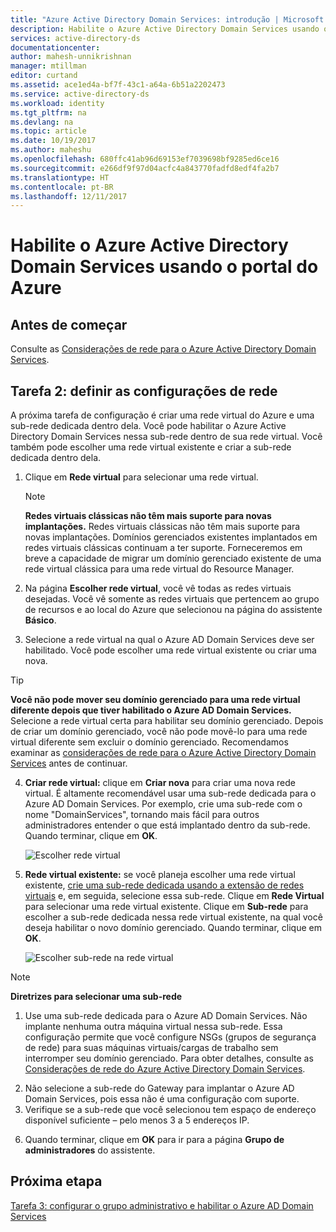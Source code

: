 ```yaml
---
title: "Azure Active Directory Domain Services: introdução | Microsoft Docs"
description: Habilite o Azure Active Directory Domain Services usando o portal do Azure
services: active-directory-ds
documentationcenter: 
author: mahesh-unnikrishnan
manager: mtillman
editor: curtand
ms.assetid: ace1ed4a-bf7f-43c1-a64a-6b51a2202473
ms.service: active-directory-ds
ms.workload: identity
ms.tgt_pltfrm: na
ms.devlang: na
ms.topic: article
ms.date: 10/19/2017
ms.author: maheshu
ms.openlocfilehash: 680ffc41ab96d69153ef7039698bf9285ed6ce16
ms.sourcegitcommit: e266df9f97d04acfc4a843770fadfd8edf4fa2b7
ms.translationtype: HT
ms.contentlocale: pt-BR
ms.lasthandoff: 12/11/2017
---
```

# <a name="enable-azure-active-directory-domain-services-using-the-azure-portal"></a>Habilite o Azure Active Directory Domain Services usando o portal do Azure


## <a name="before-you-begin"></a>Antes de começar
Consulte as [Considerações de rede para o Azure Active Directory Domain Services](active-directory-ds-networking.md).


## <a name="task-2-configure-network-settings"></a>Tarefa 2: definir as configurações de rede
A próxima tarefa de configuração é criar uma rede virtual do Azure e uma sub-rede dedicada dentro dela. Você pode habilitar o Azure Active Directory Domain Services nessa sub-rede dentro de sua rede virtual. Você também pode escolher uma rede virtual existente e criar a sub-rede dedicada dentro dela.

1. Clique em **Rede virtual** para selecionar uma rede virtual.
    > [!NOTE]
    > **Redes virtuais clássicas não têm mais suporte para novas implantações.** Redes virtuais clássicas não têm mais suporte para novas implantações. Domínios gerenciados existentes implantados em redes virtuais clássicas continuam a ter suporte. Forneceremos em breve a capacidade de migrar um domínio gerenciado existente de uma rede virtual clássica para uma rede virtual do Resource Manager.
    >

2. Na página **Escolher rede virtual**, você vê todas as redes virtuais desejadas. Você vê somente as redes virtuais que pertencem ao grupo de recursos e ao local do Azure que selecionou na página do assistente **Básico**.
3. Selecione a rede virtual na qual o Azure AD Domain Services deve ser habilitado. Você pode escolher uma rede virtual existente ou criar uma nova.

  > [!TIP]
  > **Você não pode mover seu domínio gerenciado para uma rede virtual diferente depois que tiver habilitado o Azure AD Domain Services.** Selecione a rede virtual certa para habilitar seu domínio gerenciado. Depois de criar um domínio gerenciado, você não pode movê-lo para uma rede virtual diferente sem excluir o domínio gerenciado. Recomendamos examinar as [considerações de rede para o Azure Active Directory Domain Services](active-directory-ds-networking.md) antes de continuar.  
  >

4. **Criar rede virtual:** clique em **Criar nova** para criar uma nova rede virtual. É altamente recomendável usar uma sub-rede dedicada para o Azure AD Domain Services. Por exemplo, crie uma sub-rede com o nome "DomainServices", tornando mais fácil para outros administradores entender o que está implantado dentro da sub-rede. Quando terminar, clique em **OK**.

    ![Escolher rede virtual](./media/getting-started/domain-services-blade-network-pick-vnet.png)

5. **Rede virtual existente:** se você planeja escolher uma rede virtual existente, [crie uma sub-rede dedicada usando a extensão de redes virtuais](../virtual-network/virtual-networks-create-vnet-arm-pportal.md) e, em seguida, selecione essa sub-rede. Clique em **Rede Virtual** para selecionar uma rede virtual existente. Clique em **Sub-rede** para escolher a sub-rede dedicada nessa rede virtual existente, na qual você deseja habilitar o novo domínio gerenciado. Quando terminar, clique em **OK**.

    ![Escolher sub-rede na rede virtual](./media/getting-started/domain-services-blade-network-pick-subnet.png)

  > [!NOTE]
  > **Diretrizes para selecionar uma sub-rede**
  > 1. Use uma sub-rede dedicada para o Azure AD Domain Services. Não implante nenhuma outra máquina virtual nessa sub-rede. Essa configuração permite que você configure NSGs (grupos de segurança de rede) para suas máquinas virtuais/cargas de trabalho sem interromper seu domínio gerenciado. Para obter detalhes, consulte as [Considerações de rede do Azure Active Directory Domain Services](active-directory-ds-networking.md).
  2. Não selecione a sub-rede do Gateway para implantar o Azure AD Domain Services, pois essa não é uma configuração com suporte.
  3. Verifique se a sub-rede que você selecionou tem espaço de endereço disponível suficiente – pelo menos 3 a 5 endereços IP.
  >

6. Quando terminar, clique em **OK** para ir para a página **Grupo de administradores** do assistente.


## <a name="next-step"></a>Próxima etapa
[Tarefa 3: configurar o grupo administrativo e habilitar o Azure AD Domain Services](active-directory-ds-getting-started-admingroup.md)
